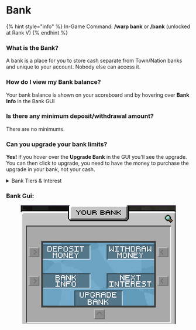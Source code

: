 # Bank

{% hint style="info" %}
In-Game Command: **/warp bank** or **/bank** (unlocked at Rank V)
{% endhint %}

### **What is the Bank?**

A bank is a place for you to store cash separate from Town/Nation banks and unique to your account. Nobody else can access it.

### **How do I view my Bank balance?**

Your bank balance is shown on your scoreboard and by hovering over **Bank Info** in the Bank GUI

### **Is there any minimum deposit/withdrawal amount?**

There are no minimums.

### **Can you upgrade your bank limits?**

**Yes!** If you hover over the **Upgrade Bank** in the GUI you'll see the upgrade. You can then click to upgrade, you need to have the money to purchase the upgrade in your bank, not your cash.

<details>

<summary>Bank Tiers & Interest</summary>

<table><thead><tr><th width="157.33333333333331">Tier</th><th>Cost</th><th>Capacity</th><th>Interest Rate</th><th>Interest Time</th></tr></thead><tbody><tr><td>Free</td><td>N/A</td><td>£25,000</td><td>0.3%</td><td>24 hours</td></tr><tr><td>Basic</td><td>£5,000</td><td>£50,000</td><td>0.3%</td><td>24 hours</td></tr><tr><td>Premium</td><td>£10,000</td><td>£100,000</td><td>0.35%</td><td>24 hours</td></tr><tr><td>Gold</td><td>£25,000</td><td>£250,000</td><td>0.35%</td><td>24 hours</td></tr><tr><td>Platinum</td><td>£50,000</td><td>£500,000</td><td>0.40%</td><td>24 hours</td></tr><tr><td>Diamond</td><td>£100,000</td><td>£1,000,000</td><td>0.40%</td><td>24 hours</td></tr><tr><td>Executive</td><td>£250,000</td><td>£2,500,000</td><td>0.45%</td><td>24 hours</td></tr><tr><td>Executive+</td><td>£500,000</td><td>£5,000,000</td><td>0.50%</td><td>24 hours</td></tr></tbody></table>
</details>

### Bank Gui:

<figure><img src="../../.gitbook/assets/Bank_Reference.png" alt=""><figcaption></figcaption></figure>